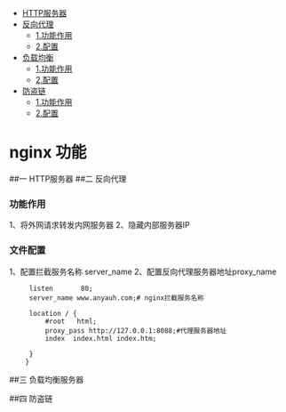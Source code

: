 <!-- MarkdownTOC -->
- [HTTP服务器](#一-HTTP服务器)
- [反向代理 ](#二-反向代理)
  - [1.功能作用](#功能作用)
  - [2.配置](#文件配置)
- [负载均衡 ](#三-负载均衡)
  - [1.功能作用](#功能作用)
  - [2.配置](#文件配置)
- [防盗链](#四-防盗链)
  - [1.功能作用](#功能作用)
  - [2.配置](#文件配置)

# nginx 功能
##一 HTTP服务器
##二 反向代理
### 功能作用
   1、将外网请求转发内网服务器
   2、隐藏内部服务器IP

### 文件配置
   1、配置拦截服务名称 server_name 
   2、配置反向代理服务器地址proxy_name
   ```server {
        listen       80;
        server_name www.anyauh.com;# nginx拦截服务名称

        location / {
            #root   html;
			proxy_pass http://127.0.0.1:8088;#代理服务器地址
            index  index.html index.htm;
	
        }
       }
   ```
     
##三 负载均衡服务器

##四 防盗链

